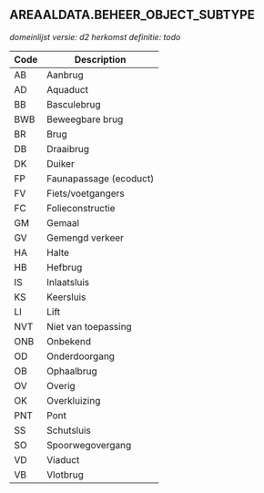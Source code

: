 ## AREAALDATA.BEHEER_OBJECT_SUBTYPE

*domeinlijst versie: d2* *herkomst definitie: todo*

 |Code |Description	|
|	---	|	---	|
| AB | Aanbrug |
| AD | Aquaduct |
| BB | Basculebrug |
| BWB | Beweegbare brug |
| BR | Brug |
| DB | Draaibrug |
| DK | Duiker |
| FP | Faunapassage (ecoduct) |
| FV | Fiets/voetgangers |
| FC | Folieconstructie |
| GM | Gemaal |
| GV | Gemengd verkeer |
| HA | Halte |
| HB | Hefbrug |
| IS | Inlaatsluis |
| KS | Keersluis |
| LI | Lift |
| NVT | Niet van toepassing |
| ONB | Onbekend |
| OD | Onderdoorgang |
| OB | Ophaalbrug |
| OV | Overig |
| OK | Overkluizing |
| PNT | Pont |
| SS | Schutsluis |
| SO | Spoorwegovergang |
| VD | Viaduct |
| VB | Vlotbrug |
